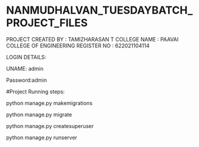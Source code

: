 # NANMUDHALVAN_TUESDAYBATCH_PROJECT_FILES

PROJECT CREATED BY : TAMIZHARASAN T
COLLEGE NAME       : PAAVAI COLLEGE OF ENGINEERING
REGISTER NO        : 622021104114



LOGIN DETAILS:


UNAME: admin


Password:admin




#Project Running steps:

python manage.py makemigrations

python manage.py migrate

python manage.py createsuperuser

python manage.py runserver

